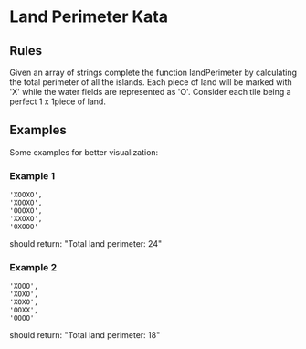 # Land Perimeter Kata

## Rules
Given an array of strings complete the function landPerimeter by calculating the total perimeter of all the islands. Each piece of land will be marked with 'X' while the water fields are represented as 'O'. Consider each tile being a perfect 1 x 1piece of land. 

## Examples

Some examples for better visualization:

### Example 1
```
'XOOXO',
'XOOXO',
'OOOXO',
'XXOXO',
'OXOOO'
```
should return: "Total land perimeter: 24"

### Example 2
```
'XOOO',
'XOXO',
'XOXO',
'OOXX',
'OOOO'
```

should return: "Total land perimeter: 18"